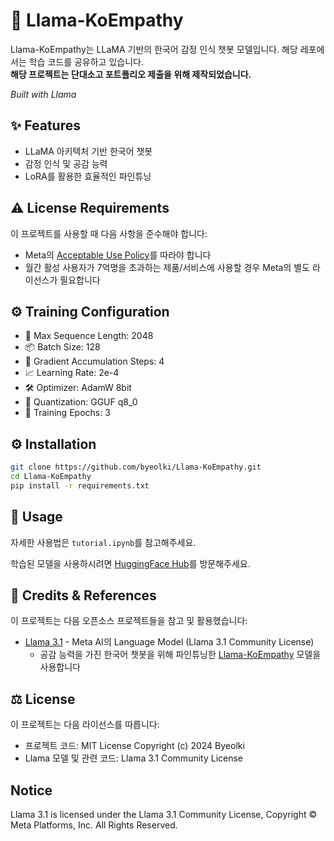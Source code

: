 # 🤖 Llama-KoEmpathy

Llama-KoEmpathy는 LLaMA 기반의 한국어 감정 인식 챗봇 모델입니다. 해당 레포에서는 학습 코드를 공유하고 있습니다.<br>
**해당 프로젝트는 단대소고 포트폴리오 제출을 위해 제작되었습니다.**

*Built with Llama*

## ✨ Features
- LLaMA 아키텍처 기반 한국어 챗봇
- 감정 인식 및 공감 능력
- LoRA를 활용한 효율적인 파인튜닝

## ⚠️ License Requirements
이 프로젝트를 사용할 때 다음 사항을 준수해야 합니다:
- Meta의 [Acceptable Use Policy](https://llama.meta.com/llama3_1/use-policy)를 따라야 합니다
- 월간 활성 사용자가 7억명을 초과하는 제품/서비스에 사용할 경우 Meta의 별도 라이선스가 필요합니다

## ⚙️ Training Configuration

- 📏 Max Sequence Length: 2048
- 📦 Batch Size: 128
- 🔄 Gradient Accumulation Steps: 4
- 📈 Learning Rate: 2e-4
- 🛠️ Optimizer: AdamW 8bit
- 💾 Quantization: GGUF q8_0
- 🔁 Training Epochs: 3

## ⚙️ Installation
```bash
git clone https://github.com/byeolki/Llama-KoEmpathy.git
cd Llama-KoEmpathy
pip install -r requirements.txt
```

## 🚀 Usage
자세한 사용법은 `tutorial.ipynb`를 참고해주세요.

학습된 모델을 사용하시려면 [HuggingFace Hub](https://huggingface.co/byeolki/Llama-KoEmpathy)를 방문해주세요.

## 🙏 Credits & References
이 프로젝트는 다음 오픈소스 프로젝트들을 참고 및 활용했습니다:

- [Llama 3.1](https://llama.meta.com/) - Meta AI의 Language Model (Llama 3.1 Community License)
  - 공감 능력을 가진 한국어 챗봇을 위해 파인튜닝한 [Llama-KoEmpathy](https://huggingface.co/byeolki/Llama-KoEmpathy) 모델을 사용합니다

## ⚖️ License
이 프로젝트는 다음 라이선스를 따릅니다:
- 프로젝트 코드: MIT License Copyright (c) 2024 Byeolki
- Llama 모델 및 관련 코드: Llama 3.1 Community License

## Notice
Llama 3.1 is licensed under the Llama 3.1 Community License, Copyright © Meta Platforms, Inc. All Rights Reserved.
